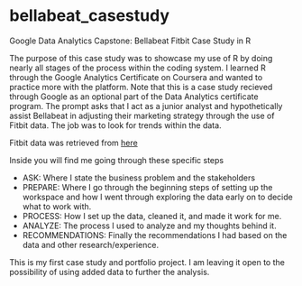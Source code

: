 # bellabeat_casestudy
Google Data Analytics Capstone: Bellabeat Fitbit Case Study in R

The purpose of this case study was to showcase my use of R by doing nearly all stages of the process within the coding system. I learned R through the Google Analytics Certificate on Coursera and wanted to practice more with the platform. Note that this is a case study recieved through Google as an optional part of the Data Analytics certificate program. The prompt asks that I act as a junior analyst and hypothetically assist Bellabeat in adjusting their marketing strategy through the use of Fitbit data. The job was to look for trends within the data.

Fitbit data was retrieved from [here](https://www.kaggle.com/datasets/arashnic/fitbit)

Inside you will find me going through these specific steps
* ASK: Where I state the business problem and the stakeholders
* PREPARE: Where I go through the beginning steps of setting up the workspace and how I went through exploring the data early on to decide what to work with.
* PROCESS: How I set up the data, cleaned it, and made it work for me.
* ANALYZE: The process I used to analyze and my thoughts behind it.
* RECOMMENDATIONS: Finally the recommendations I had based on the data and other research/experience.

This is my first case study and portfolio project. I am leaving it open to the possibility of using added data to further the analysis.
